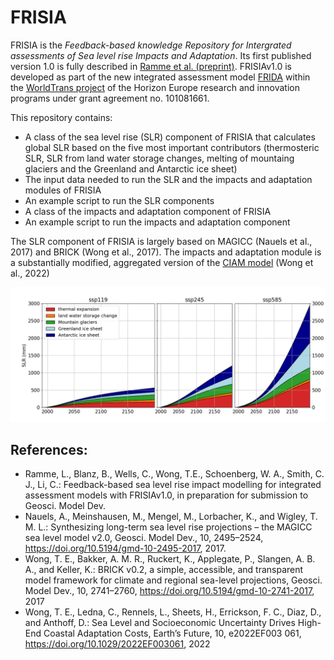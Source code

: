 # FRISIA
FRISIA is the *Feedback-based knowledge Repository for Intergrated assessments of Sea level rise Impacts and Adaptation*. Its first published version 1.0 is fully described in [Ramme et al. (preprint)](https://egusphere.copernicus.org/preprints/2025/egusphere-2025-1875/). FRISIAv1.0 is developed as part of the new integrated assessment model [FRIDA](https://github.com/metno/WorldTransFRIDA) within the [WorldTrans project](https://worldtrans-horizon.eu/) of the Horizon Europe research and innovation programs under grant agreement no. 101081661. 

This repository contains:
- A class of the sea level rise (SLR) component of FRISIA that calculates global SLR based on the five most important contributors (thermosteric SLR, SLR from land water storage changes, melting of mountaing glaciers and the Greenland and Antarctic ice sheet)
- The input data needed to run the SLR and the impacts and adaptation modules of FRISIA
- An example script to run the SLR components
- A class of the impacts and adaptation component of FRISIA
- An example script to run the impacts and adaptation component

The SLR component of FRISIA is largely based on MAGICC (Nauels et al., 2017) and BRICK (Wong et al., 2017). The impacts and adaptation module is a substantially modified, aggregated version of the [CIAM model](https://github.com/raddleverse/MimiCIAM.jl) (Wong et al., 2022)

![](SLR_components.png)

## References:
- Ramme, L., Blanz, B., Wells, C., Wong, T.E., Schoenberg, W. A., Smith, C. J., Li, C.: Feedback-based sea level rise impact modelling for integrated assessment models with FRISIAv1.0, in preparation for submission to Geosci. Model Dev.
- Nauels, A., Meinshausen, M., Mengel, M., Lorbacher, K., and Wigley, T. M. L.: Synthesizing long-term sea level rise projections – the MAGICC sea level model v2.0, Geosci. Model Dev., 10, 2495–2524, https://doi.org/10.5194/gmd-10-2495-2017, 2017.
- Wong, T. E., Bakker, A. M. R., Ruckert, K., Applegate, P., Slangen, A. B. A., and Keller, K.: BRICK v0.2, a simple, accessible, and transparent model framework for climate and regional sea-level projections, Geosci. Model Dev., 10, 2741–2760, https://doi.org/10.5194/gmd-10-2741-2017, 2017
- Wong, T. E., Ledna, C., Rennels, L., Sheets, H., Errickson, F. C., Diaz, D., and Anthoff, D.: Sea Level and Socioeconomic Uncertainty Drives High-End Coastal Adaptation Costs, Earth’s Future, 10, e2022EF003 061, https://doi.org/10.1029/2022EF003061, 2022
